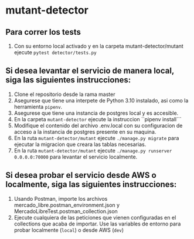# mutant-detector

## Para correr los tests
1. Con su entorno local activado y en la carpeta mutant-detector/mutant ejecute ```pytest detector/tests.py ``` 

## Si desea levantar el servicio de manera local, siga las siguientes instrucciones:

1. Clone el repositorio desde la rama master
2. Asegurese que tiene una interpete de Python 3.10 instalado, asi como la herramienta ```pipenv```.
3. Asegurese que tiene una instancia de postgres local y es accesible.
4. En la carpeta ```mutant-detector``` ejecute la instruccion ``pipenv install```
5. Modifique el contenido del archivo .env.local con su configuracion de acceso a la instancia de postgres presente en su maquina.
6. En la ruta ```mutant-detector/mutant``` ejecute ```./manage.py migrate``` para ejecutar la migracion que creara las tablas necesarias.
7. En la ruta ```mutant-detector/mutant``` ejecute ```./manage.py runserver 0.0.0.0:70000``` para levantar el servicio localmente.

## Si desea probar el servicio desde AWS o localmente, siga las siguientes instrucciones:

1. Usando Postman, importe los archivos mercado_libre.postman_environment.json y MercadoLibreTest.postman_collection.json
2. Ejecute cualquiera de las peticiones que vienen configuradas en el collections que acaba de importar. Use las variables de entorno para probar localmente (```local```) o desde AWS (```dev```)
